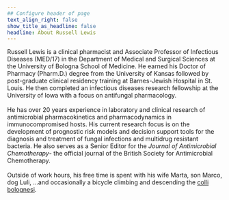 ```yaml
---
## Configure header of page
text_align_right: false
show_title_as_headline: false
headline: About Russell Lewis
---
```


<!-- this is a subheadline -->

Russell Lewis is a clinical pharmacist and Associate Professor of Infectious Diseases (MED/17) in the Department of Medical and Surgical Sciences at the University of Bologna School of Medicine. He earned his Doctor of Pharmacy (Pharm.D.) degree from the University of Kansas followed by post-graduate clinical residency training at Barnes-Jewish Hospital in St. Louis. He then completed an infectious diseases research fellowship at the University of Iowa with a focus on antifungal pharmacology. <br> <br> He has over 20 years experience in laboratory and clinical research of antimicrobial pharmacokinetics and pharmacodynamics in immunocompromised hosts. His current research focus is on the development of prognostic risk models and decision support tools for the diagnosis and treatment of fungal infections and multidrug resistant bacteria. He also serves as a Senior Editor for the *Journal of Antimicrobial Chemotherapy*- the official journal of the British Society for Antimicrobial Chemotherapy.<br> <br> Outside of work hours, his free time is spent with his wife Marta, son Marco, dog Luli, ...and occasionally a bicycle climbing and descending the [colli bolognesi](https://collibologna.it).
